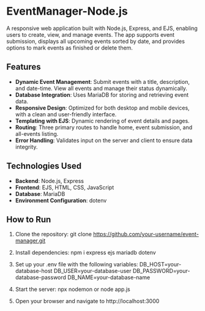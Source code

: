 # EventManager-Node.js

A responsive web application built with Node.js, Express, and EJS, enabling users to create, view, and manage events. The app supports event submission, displays all upcoming events sorted by date, and provides options to mark events as finished or delete them.

## Features
- **Dynamic Event Management**: Submit events with a title, description, and date-time. View all events and manage their status dynamically.
- **Database Integration**: Uses MariaDB for storing and retrieving event data.
- **Responsive Design**: Optimized for both desktop and mobile devices, with a clean and user-friendly interface.
- **Templating with EJS**: Dynamic rendering of event details and pages.
- **Routing**: Three primary routes to handle home, event submission, and all-events listing.
- **Error Handling**: Validates input on the server and client to ensure data integrity.

## Technologies Used
- **Backend**: Node.js, Express
- **Frontend**: EJS, HTML, CSS, JavaScript
- **Database**: MariaDB
- **Environment Configuration**: dotenv

## How to Run
1. Clone the repository:
git clone https://github.com/your-username/event-manager.git

2. Install dependencies:
npm i express ejs mariadb dotenv

3. Set up your .env file with the following variables:
DB_HOST=your-database-host
DB_USER=your-database-user
DB_PASSWORD=your-database-password
DB_NAME=your-database-name

4. Start the server:
npx nodemon or node app.js

5. Open your browser and navigate to http://localhost:3000